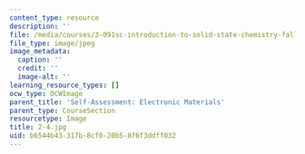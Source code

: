 ```yaml
---
content_type: resource
description: ''
file: /media/courses/3-091sc-introduction-to-solid-state-chemistry-fall-2010/b6544b43317b8cf020b58f6f3ddff032_2-4.jpg
file_type: image/jpeg
image_metadata:
  caption: ''
  credit: ''
  image-alt: ''
learning_resource_types: []
ocw_type: OCWImage
parent_title: 'Self-Assessment: Electronic Materials'
parent_type: CourseSection
resourcetype: Image
title: 2-4.jpg
uid: b6544b43-317b-8cf0-20b5-8f6f3ddff032
---
```

